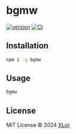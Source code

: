 # bgmw

[![version](https://img.shields.io/npm/v/bgmw?label=bgmw)](https://www.npmjs.com/package/bgmw)
[![CI](https://github.com/yjl9903/bgmc/actions/workflows/ci.yml/badge.svg)](https://github.com/yjl9903/bgmc/actions/workflows/ci.yml)

## Installation

```bash
npm i -g bgmw
```

## Usage

```bash
bgmw
```

## License

MIT License © 2024 [XLor](https://github.com/yjl9903)

